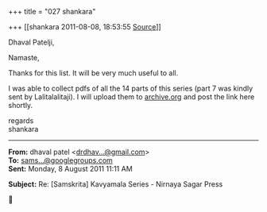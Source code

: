 +++
title = "027 shankara"

+++
[[shankara	2011-08-08, 18:53:55 [Source](https://groups.google.com/g/samskrita/c/7wAzezJqqEc)]]



Dhaval Patelji,

  

Namaste,

  

Thanks for this list. It will be very much useful to all.  

I was able to collect pdfs of all the 14 parts of this series (part 7 was kindly sent by Lalitalalitaji). I will upload them to [archive.org](http://archive.org) and post the link here shortly.  



regards  
shankara  

------------------------------------------------------------------------

**From:** dhaval patel \<[drdhav...@gmail.com]()\>  
**To:** [sams...@googlegroups.com]()  
**Sent:** Monday, 8 August 2011 11:11 AM

  
**Subject:** Re: \[Samskrita\] Kavyamala Series - Nirnaya Sagar Press  



